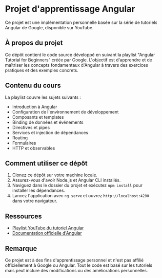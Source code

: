 # Projet d'apprentissage Angular

Ce projet est une implémentation personnelle basée sur la série de tutoriels Angular de Google, disponible sur YouTube.

## À propos du projet

Ce dépôt contient le code source développé en suivant la playlist "Angular Tutorial for Beginners" créée par Google. L'objectif est d'apprendre et de maîtriser les concepts fondamentaux d'Angular à travers des exercices pratiques et des exemples concrets.

## Contenu du cours

La playlist couvre les sujets suivants :

- Introduction à Angular
- Configuration de l'environnement de développement
- Composants et templates
- Binding de données et événements
- Directives et pipes
- Services et injection de dépendances
- Routing
- Formulaires
- HTTP et observables

## Comment utiliser ce dépôt

1. Clonez ce dépôt sur votre machine locale.
2. Assurez-vous d'avoir Node.js et Angular CLI installés.
3. Naviguez dans le dossier du projet et exécutez `npm install` pour installer les dépendances.
4. Lancez l'application avec `ng serve` et ouvrez `http://localhost:4200` dans votre navigateur.

## Ressources

- [Playlist YouTube du tutoriel Angular](https://www.youtube.com/playlist?list=PL1w1q3fL4pmj9k1FrJ3Pe91EPub2_h4jF)
- [Documentation officielle d'Angular](https://angular.io/docs)

## Remarque

Ce projet est à des fins d'apprentissage personnel et n'est pas affilié officiellement à Google ou Angular. Tout le code est basé sur les tutoriels mais peut inclure des modifications ou des améliorations personnelles.
